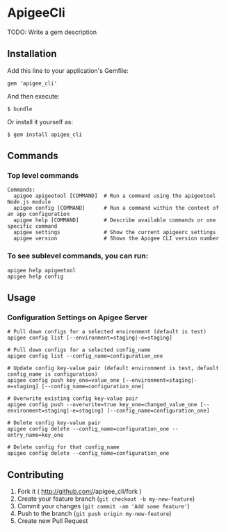 # ApigeeCli

TODO: Write a gem description

## Installation

Add this line to your application's Gemfile:

    gem 'apigee_cli'

And then execute:

    $ bundle

Or install it yourself as:

    $ gem install apigee_cli

## Commands

### Top level commands

    Commands:
      apigee apigeetool [COMMAND]  # Run a command using the apigeetool Node.js module
      apigee config [COMMAND]      # Run a command within the context of an app configuration
      apigee help [COMMAND]        # Describe available commands or one specific command
      apigee settings              # Show the current apigeerc settings
      apigee version               # Shows the Apigee CLI version number

### To see sublevel commands, you can run:

    apigee help apigeetool
    apigee help config

## Usage

### Configuration Settings on Apigee Server

    # Pull down configs for a selected environment (default is test)
    apigee config list [--environment=staging|-e=staging]

    # Pull down configs for a selected config_name
    apigee config list --config_name=configuration_one

    # Update config key-value pair (default environment is test, default config_name is configuration)
    apigee config push key_one=value_one [--environment=staging|-e=staging] [--config_name=configuration_one]

    # Overwrite existing config key-value pair
    apigee config push --overwrite=true key_one=changed_value_one [--environment=staging|-e=staging] [--config_name=configuration_one]

    # Delete config key-value pair
    apigee config delete --config_name=configuration_one --entry_name=key_one

    # Delete config for that config_name
    apigee config delete --config_name=configuration_one

## Contributing

1. Fork it ( http://github.com/<my-github-username>/apigee_cli/fork )
2. Create your feature branch (`git checkout -b my-new-feature`)
3. Commit your changes (`git commit -am 'Add some feature'`)
4. Push to the branch (`git push origin my-new-feature`)
5. Create new Pull Request
